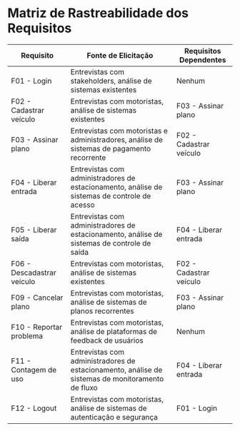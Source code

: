 # Matriz de Rastreabilidade dos Requisitos

| Requisito               | Fonte de Elicitação                              | Requisitos Dependentes     |
|-------------------------|--------------------------------------------------|----------------------------|
| F01 - Login              | Entrevistas com stakeholders, análise de sistemas existentes | Nenhum                     |
| F02 - Cadastrar veículo  | Entrevistas com motoristas, análise de sistemas existentes | F03 - Assinar plano        |
| F03 - Assinar plano      | Entrevistas com motoristas e administradores, análise de sistemas de pagamento recorrente | F02 - Cadastrar veículo    |
| F04 - Liberar entrada    | Entrevistas com administradores de estacionamento, análise de sistemas de controle de acesso | F03 - Assinar plano        |
| F05 - Liberar saída      | Entrevistas com administradores de estacionamento, análise de sistemas de controle de saída | F04 - Liberar entrada      |
| F06 - Descadastrar veículo | Entrevistas com motoristas, análise de sistemas existentes | F02 - Cadastrar veículo    |
| F09 - Cancelar plano     | Entrevistas com motoristas, análise de sistemas de planos recorrentes | F03 - Assinar plano        |
| F10 - Reportar problema  | Entrevistas com motoristas, análise de plataformas de feedback de usuários | Nenhum                     |
| F11 - Contagem de uso    | Entrevistas com administradores de estacionamento, análise de sistemas de monitoramento de fluxo | F04 - Liberar entrada      |
| F12 - Logout             | Entrevistas com motoristas, análise de sistemas de autenticação e segurança | F01 - Login                |
